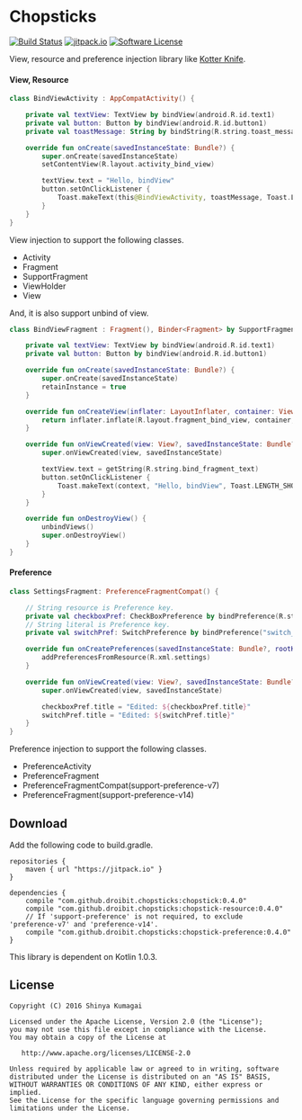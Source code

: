 # Chopsticks

[![Build Status](https://travis-ci.org/droibit/Chopsticks.svg?branch=develop)](https://travis-ci.org/droibit/chopsticks) [![jitpack.io](https://jitpack.io/v/droibit/chopsticks.svg)](https://jitpack.io/#droibit/chopsticks) [![Software License](https://img.shields.io/badge/license-Apache%202.0-brightgreen.svg)](https://github.com/droibit/chopstics/blob/develop/LICENSE)

View, resource and preference injection library like [Kotter Knife](https://github.com/JakeWharton/kotterknife).

#### View, Resource

```kotlin
class BindViewActivity : AppCompatActivity() {

    private val textView: TextView by bindView(android.R.id.text1)
    private val button: Button by bindView(android.R.id.button1)
    private val toastMessage: String by bindString(R.string.toast_message)

    override fun onCreate(savedInstanceState: Bundle?) {
        super.onCreate(savedInstanceState)
        setContentView(R.layout.activity_bind_view)

        textView.text = "Hello, bindView"
        button.setOnClickListener {
            Toast.makeText(this@BindViewActivity, toastMessage, Toast.LENGTH_SHORT).show()
        }
    }
}
```

View injection to support the following classes.

* Activity
* Fragment
* SupportFragment
* ViewHolder
* View

And, it is also support unbind of view.

```kotlin
class BindViewFragment : Fragment(), Binder<Fragment> by SupportFragmentBinder() {

    private val textView: TextView by bindView(android.R.id.text1)
    private val button: Button by bindView(android.R.id.button1)

    override fun onCreate(savedInstanceState: Bundle?) {
        super.onCreate(savedInstanceState)
        retainInstance = true
    }

    override fun onCreateView(inflater: LayoutInflater, container: ViewGroup?, savedInstanceState: Bundle?): View {
        return inflater.inflate(R.layout.fragment_bind_view, container, false)
    }

    override fun onViewCreated(view: View?, savedInstanceState: Bundle?) {
        super.onViewCreated(view, savedInstanceState)

        textView.text = getString(R.string.bind_fragment_text)
        button.setOnClickListener {
            Toast.makeText(context, "Hello, bindView", Toast.LENGTH_SHORT).show()
        }
    }

    override fun onDestroyView() {
        unbindViews()
        super.onDestroyView()
    }
}
```

#### Preference

```kotlin
class SettingsFragment: PreferenceFragmentCompat() {

    // String resource is Preference key.
    private val checkboxPref: CheckBoxPreference by bindPreference(R.string.key_checkbox_preference)
    // String literal is Preference key.
    private val switchPref: SwitchPreference by bindPreference("switch_preference")

    override fun onCreatePreferences(savedInstanceState: Bundle?, rootKey: String?) {
        addPreferencesFromResource(R.xml.settings)
    }

    override fun onViewCreated(view: View?, savedInstanceState: Bundle?) {
        super.onViewCreated(view, savedInstanceState)

        checkboxPref.title = "Edited: ${checkboxPref.title}"
        switchPref.title = "Edited: ${switchPref.title}"
    }
}
```

Preference injection to support the following classes.

* PreferenceActivity
* PreferenceFragment
* PreferenceFragmentCompat(support-preference-v7)
* PreferenceFragment(support-preference-v14)

## Download

Add the following code to build.gradle.

```
repositories {
    maven { url "https://jitpack.io" }
}

dependencies {
    compile "com.github.droibit.chopsticks:chopstick:0.4.0"
    compile "com.github.droibit.chopsticks:chopstick-resource:0.4.0"
    // If 'support-preference' is not required, to exclude 'preference-v7' and 'preference-v14'.
    compile "com.github.droibit.chopsticks:chopstick-preference:0.4.0"
}
```

This library is dependent on Kotlin 1.0.3.

## License

    Copyright (C) 2016 Shinya Kumagai

    Licensed under the Apache License, Version 2.0 (the "License");
    you may not use this file except in compliance with the License.
    You may obtain a copy of the License at

       http://www.apache.org/licenses/LICENSE-2.0

    Unless required by applicable law or agreed to in writing, software
    distributed under the License is distributed on an "AS IS" BASIS,
    WITHOUT WARRANTIES OR CONDITIONS OF ANY KIND, either express or implied.
    See the License for the specific language governing permissions and
    limitations under the License.
